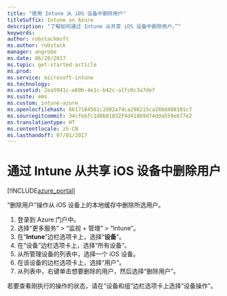 ```yaml
---
title: "使用 Intune 从 iOS 设备中删除用户"
titleSuffix: Intune on Azure
description: "了解如何通过 Intune 从共享 iOS 设备中删除用户。”"
keywords: 
author: robstackmsft
ms.author: robstack
manager: angrobe
ms.date: 06/28/2017
ms.topic: get-started-article
ms.prod: 
ms.service: microsoft-intune
ms.technology: 
ms.assetid: 2ea5941c-a69b-4e1c-b42c-a1fc0c3a7de7
ms.suite: ems
ms.custom: intune-azure
ms.openlocfilehash: 6617184561c2d82a74ca296215ca28bd480101c7
ms.sourcegitcommit: 34cfebfc1d8b81032f4d41869d74dda559e677e2
ms.translationtype: HT
ms.contentlocale: zh-CN
ms.lasthandoff: 07/01/2017
---
```

# <a name="remove-a-user-from-a-shared-ios-device-with-intune"></a>通过 Intune 从共享 iOS 设备中删除用户


[!INCLUDE[azure_portal](./includes/azure_portal.md)]

“删除用户”操作从 iOS 设备上的本地缓存中删除所选用户。 

1. 登录到 Azure 门户中。
2. 选择“更多服务” > “监视 + 管理” > “Intune”。
3. 在“**Intune**”边栏选项卡上，选择“**设备**”。
4. 在“设备”边栏选项卡上，选择“所有设备”。
5. 从所管理设备的列表中，选择一个 iOS 设备。
6. 在该设备的边栏选项卡上，选择“用户”。
7. 从列表中，右键单击想要删除的用户，然后选择“删除用户”。

若要查看刚执行的操作的状态，请在“设备和组”边栏选项卡上选择“设备操作”。
